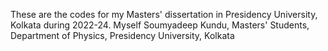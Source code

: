 These are the codes for my Masters' dissertation in Presidency University, Kolkata during 2022-24. Myself Soumyadeep Kundu, Masters' Students, Department of Physics, Presidency University, Kolkata
